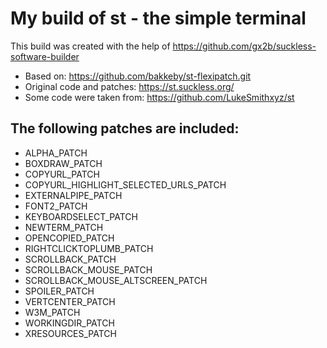 # My build of st - the simple terminal

This build was created with the help of https://github.com/gx2b/suckless-software-builder

- Based on: https://github.com/bakkeby/st-flexipatch.git
- Original code and patches: https://st.suckless.org/
- Some code were taken from: https://github.com/LukeSmithxyz/st

## The following patches are included:

 - ALPHA_PATCH
 - BOXDRAW_PATCH
 - COPYURL_PATCH
 - COPYURL_HIGHLIGHT_SELECTED_URLS_PATCH
 - EXTERNALPIPE_PATCH
 - FONT2_PATCH
 - KEYBOARDSELECT_PATCH
 - NEWTERM_PATCH
 - OPENCOPIED_PATCH
 - RIGHTCLICKTOPLUMB_PATCH
 - SCROLLBACK_PATCH
 - SCROLLBACK_MOUSE_PATCH
 - SCROLLBACK_MOUSE_ALTSCREEN_PATCH
 - SPOILER_PATCH
 - VERTCENTER_PATCH
 - W3M_PATCH
 - WORKINGDIR_PATCH
 - XRESOURCES_PATCH

